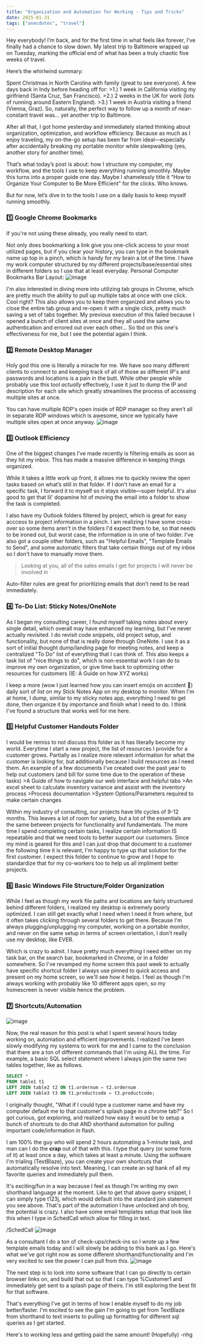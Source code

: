 ```yaml
---
title: "Organization and Automation for Working - Tips and Tricks"
date: 2025-01-31
tags: ["anecdotes", "travel"]
---
```

Hey everybody! I’m back, and for the first time in what feels like forever, I’ve finally had a chance to slow down. My latest trip to Baltimore wrapped up on Tuesday, marking the official end of what has been a truly chaotic five weeks of travel.

Here’s the whirlwind summary:

Spent Christmas in North Carolina with family (great to see everyone).
A few days back in Indy before heading off for:
        >1.) 1 week in California visiting my girlfriend (Santa Cruz, San Francisco).
        >2.) 2 weeks in the UK for work (lots of running around Eastern England).
        >3.) 1 week in Austria visiting a friend (Vienna, Graz).
So, naturally, the perfect way to follow up a month of near-constant travel was... yet another trip to Baltimore.

After all that, I got home yesterday and immediately started thinking about organization, optimization, and workflow efficiency. Because as much as I enjoy traveling, my on-the-go setup has been far from ideal—especially after accidentally breaking my portable monitor while sleepwalking (yes, another story for another time).

That’s what today’s post is about: how I structure my computer, my workflow, and the tools I use to keep everything running smoothly. Maybe this turns into a proper guide one day. Maybe I shamelessly title it “How to Organize Your Computer to Be More Efficient” for the clicks. Who knows.

But for now, let’s dive in to the tools I use on a daily basis to keep myself running smoothly.

### 1️⃣ Google Chrome Bookmarks  
If you're not using these already, you really need to start.  

Not only does bookmarking a link give you one-click access to your most utilized pages, but if you clear your history, you can type in the bookmark name up top in a pinch, which is handy for my brain a lot of the time. I have my work computer structured by my different projects/base/essential sites in different folders so I use that at least everyday.
Personal Computer Bookmarks Bar Layout: ![image](https://github.com/user-attachments/assets/bb4e7f94-5aa7-4b73-a2e7-9c533c504f0d)

I'm also interested in diving more into utilizing tab groups in Chrome, which are pretty much the ability to pull up multiple tabs at once with one click. Cool right? This also allows you to keep them organized and allows you to close the entire tab group and re-open it with a single click, pretty much saving a set of tabs together. My previous execution of this failed because I opened a bunch of client sites at once and they all used the same authentication and errored out over each other... So tbd on this one's effectiveness for me, but I see the potential again I think.

### 2️⃣ Remote Desktop Manager  
Holy god this one is literally a miracle for me. We have soo many different clients to connect to and keeping track of all of those as different IP's and passwords and locations is a pain in the butt. While other people while probably use this tool _actually_ effectively, I use it just to dump the IP and description for each site which greatly streamlines the process of accessing multiple sites at once. 

You can have multiple RDP's open inside of RDP manager so they aren't all in separate RDP windows which is awesome, since we typically have multiple sites open at once anyway.
![image](https://github.com/user-attachments/assets/f3455863-a598-4b28-9ede-0b2a03667289)

### 3️⃣ Outlook Efficiency  
One of the biggest changes I’ve made recently is filtering emails as soon as they hit my inbox. This has made a massive difference in keeping things organized.

While it takes a little work up front, it allows me to quickly review the open tasks based on what’s still in that folder. If I don’t have an email for a specific task, I forward it to myself so it stays visible—super helpful. It's also good to get that lil' dopamine hit of moving the email into a folder to show the task is completed.

I also have my Outlook folders filtered by project, which is great for easy acccess to project information in a pinch. I am realizing I have some cross-over so some items aren't in the folders I'd expect them to be, so that needs to be ironed out, but worst case, the information is in one of two folder. I've also got a couple other folders, such as "Helpful Emails", "Template Emails to Send", and some automatic filters that take certain things out of my inbox so I don't have to manually move them.

> Looking at you, all of the sales emails I get for projects I will never be involved in

Auto-filter rules are great for prioritizing emails that don’t need to be read immediately.

### 4️⃣ To-Do List: Sticky Notes/OneNote  
As I began my consulting career, I found myself taking notes about every single detail, which overall may have enhanced my learning, but I've never actually revisited. I do revisit code snippets, old project setup, and functionality, but none of that is really done through OneNote. I use it as a sort of initial thought dump/landing page for meeting notes, and keep a centralized "To Do" list of everything that I can think of. This also keeps a task list of "nice things to do", which is non-essential work I can do to improve my own organization, or give time back to optimizing other resources for customers (IE: A Guide on how XYZ works) 

I keep a more (wow I just learned how you can insert emojis on accident 🐤) daily sort of list on my Stick Notes App on my desktop to monitor. When I'm at home, I dump, similar to my sticky notes app, everything I need to get done, then organize it by importance and finish what I need to do. I think I've found a structure that works well for me here.

### 5️⃣ Helpful Customer Handouts Folder 
I would be remiss to not discuss this folder as it has literally become my world. Everytime I start a new project, the list of resources I provide for a customer grows. Partially as I realize more relevant information for what the customer is looking for, but additionally because I build resources as I need them. An example of a few documents I've created over the past year to help out customers (and bill for some time due to the operation of these tasks)
    >A Guide of how to navigate our web interface and helpful tabs
    >An excel sheet to calculate inventory variance and assist with the inventory process
    >Process documentation
    >System Options/Parameters required to make certain changes

Within my industry of consulting, our projects have life cycles of 9-12 months. This leaves a lot of room for variety, but a lot of the essentials are the same between projects for functionality and fundamentals. The more time I spend completing certain tasks, I realize certain information IS repeatable and that we need tools to better support our customers. Since my mind is geared for this and I can just drop that document to a customer the following time it is relevant, I'm happy to type up that solution for the first customer. I expect this folder to continue to grow and I hope to standardize that for my co-workers too to help us all impliment better projects.

### 6️⃣ Basic Windows File Structure/Folder Organization  
While I feel as though my work file paths and locations are fairly structured behind different folders, I realized my desktop is extremely poorly optimized. I can still get exactly what I need when I need it from where, but it often takes clicking through several folders to get there. Because I'm always plugging/unplugging my computer, working on a portable monitor, and never on the same setup in terms of screen orientation, I don't really use my desktop, like EVER.

Which is crazy to admit. I have pretty much everything I need either on my task bar, on the search bar, bookmarked in Chrome, or in a folder somewhere. So I've revamped my home screen this past week to actually have specific shortcut folder I always use pinned to quick access and present on my home screen, so we'll see how it helps. I feel as though I'm always working with probably like 10 different apps open, so my homescreen is never visible hence the problem.

### 7️⃣ Shortcuts/Automation 

![image](https://github.com/user-attachments/assets/d2d6aef0-1c2e-40c0-afd4-9094490ae104)

Now, the real reason for this post is what I spent several hours today working on, automation and efficient improvements. I realized I've been slowly modifying my systems to work for me and I came to the conclusion that there are a ton of different commands that I'm using ALL the time. For example, a basic SQL select statement where I always join the same two tables together, like as follows.

```sql
SELECT * 
FROM table1 t1  
LEFT JOIN table2 t2 ON t1.ordernum = t2.ordernum  
LEFT JOIN table3 t3 ON t1.productcode = t3.productcode;
```

I originally thought, "What if I could type a customer name and have my computer default me to that customer's splash page in a chrome tab?" So I got curious, got exploring, and realized how easy it would be to setup a bunch of shortcuts to do that AND shorthand automation for pulling important code/information in flash.

I am 100% the guy who will spend 2 hours automating a 1-minute task, and man can I do the **crap** out of that with this. I type that query (or some form of it) at least once a day, which takes at least a minute. Using the software I'm trialing (TextBlaze), you can create your own shortcuts that automatically resolve into text. Meaning, I can create an sql bank of all my favorite queries and immediately pull them.

It's exciting/fun in a way because I feel as though I'm writing my own shorthand language at the moment. Like to get that above query snippet, I can simply type t123j, which would default into the standard join statement you see above. That's part of the automation I have unlocked and oh boy, the potential is crazy. I also have some email templates setup that look like this when I type in SchedCall which allow for filling in text.

/SchedCall
![image](https://github.com/user-attachments/assets/6fd4ed09-12b3-49e8-9900-c8d5809e65fc)

As a consultant I do a ton of check-ups/check-ins so I wrote up a few template emails today and I will slowly be adding to this bank as I go. Here's what we've got right now as some different shorthand/functionality and I'm very excited to see the power I can pull from this.
![image](https://github.com/user-attachments/assets/3bbc1604-8e49-41a1-baff-6f5bc6bdd71e)

The next step is to look into some software that I can go directly to certain browser links on, and build that out so that I can type %Customer1 and immediately get sent to a splash page of theirs. I'm still exploring the best fit for that software.

That's everything I've got in terms of how I enable myself to do my job better/faster. I'm excited to see the gain I'm going to get from TextBlaze from shorthand to text inserts to pulling up formatting for different sql queries as I get started.

Here's to working less and getting paid the same amount! (Hopefully)
-nhg
